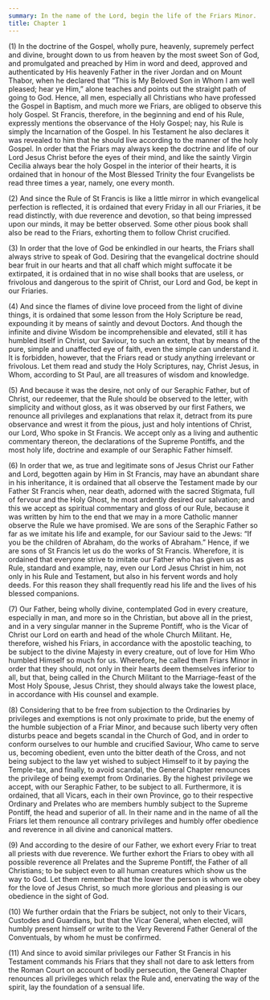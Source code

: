 ```yaml
---
summary: In the name of the Lord, begin the life of the Friars Minor.
title: Chapter 1
---
```





(1) In the doctrine of the Gospel, wholly pure, heavenly, supremely perfect and divine, brought down to us from heaven by the most sweet Son of God, and promulgated and preached by Him in word and deed, approved and authenticated by His heavenly Father in the river Jordan and on Mount Thabor, when he declared that “This is My Beloved Son in Whom I am well pleased; hear ye Him,” alone teaches and points out the straight path of going to God. Hence, all men, especially all Christians who have professed the Gospel in Baptism, and much more we Friars, are obliged to observe this holy Gospel. St Francis, therefore, in the beginning and end of his Rule, expressly mentions the observance of the Holy Gospel; nay, his Rule is simply the Incarnation of the Gospel. In his Testament he also declares it was revealed to him that he should live according to the manner of the holy Gospel. In order that the Friars may always keep the doctrine and life of our Lord Jesus Christ before the eyes of their mind, and like the saintly Virgin Cecilia always bear the holy Gospel in the interior of their hearts, it is ordained that in honour of the Most Blessed Trinity the four Evangelists be read three times a year, namely, one every month.

(2) And since the Rule of St Francis is like a little mirror in which evangelical perfection is reflected, it is ordained that every Friday in all our Friaries, it be read distinctly, with due reverence and devotion, so that being impressed upon our minds, it may be better observed. Some other pious book shall also be read to the Friars, exhorting them to follow Christ crucified.

(3) In order that the love of God be enkindled in our hearts, the Friars shall always strive to speak of God. Desiring that the evangelical doctrine should bear fruit in our hearts and that all chaff which might suffocate it be extirpated, it is ordained that in no wise shall books that are useless, or frivolous and dangerous to the spirit of Christ, our Lord and God, be kept in our Friaries.

(4) And since the flames of divine love proceed from the light of divine things, it is ordained that some lesson from the Holy Scripture be read, expounding it by means of saintly and devout Doctors. And though the infinite and divine Wisdom be incomprehensible and elevated, still it has humbled itself in Christ, our Saviour, to such an extent, that by means of the pure, simple and unaffected eye of faith, even the simple can understand it. It is forbidden, however, that the Friars read or study anything irrelevant or frivolous. Let them read and study the Holy Scriptures, nay, Christ Jesus, in Whom, according to St Paul, are all treasures of wisdom and knowledge.

(5) And because it was the desire, not only of our Seraphic Father, but of Christ, our redeemer, that the Rule should be observed to the letter, with simplicity and without gloss, as it was observed by our first Fathers, we renounce all privileges and explanations that relax it, detract from its pure observance and wrest it from the pious, just and holy intentions of Christ, our Lord, Who spoke in St Francis. We accept only as a living and authentic commentary thereon, the declarations of the Supreme Pontiffs, and the most holy life, doctrine and example of our Seraphic Father himself.

(6) In order that we, as true and legitimate sons of Jesus Christ our Father and Lord, begotten again by Him in St Francis, may have an abundant share in his inheritance, it is ordained that all observe the Testament made by our Father St Francis when, near death, adorned with the sacred Stigmata, full of fervour and the Holy Ghost, he most ardently desired our salvation; and this we accept as spiritual commentary and gloss of our Rule, because it was written by him to the end that we may in a more Catholic manner observe the Rule we have promised. We are sons of the Seraphic Father so far as we imitate his life and example, for our Saviour said to the Jews: “If you be the children of Abraham, do the works of Abraham.” Hence, if we are sons of St Francis let us do the works of St Francis. Wherefore, it is ordained that everyone strive to imitate our Father who has given us as Rule, standard and example, nay, even our Lord Jesus Christ in him, not only in his Rule and Testament, but also in his fervent words and holy deeds. For this reason they shall frequently read his life and the lives of his blessed companions.

(7) Our Father, being wholly divine, contemplated God in every creature, especially in man, and more so in the Christian, but above all in the priest, and in a very singular manner in the Supreme Pontiff, who is the Vicar of Christ our Lord on earth and head of the whole Church Militant. He, therefore, wished his Friars, in accordance with the apostolic teaching, to be subject to the divine Majesty in every creature, out of love for Him Who humbled Himself so much for us. Wherefore, he called them Friars Minor in order that they should, not only in their hearts deem themselves inferior to all, but that, being called in the Church Militant to the Marriage-feast of the Most Holy Spouse, Jesus Christ, they should always take the lowest place, in accordance with His counsel and example.

(8) Considering that to be free from subjection to the Ordinaries by privileges and exemptions is not only proximate to pride, but the enemy of the humble subjection of a Friar Minor, and because such liberty very often disturbs peace and begets scandal in the Church of God, and in order to conform ourselves to our humble and crucified Saviour, Who came to serve us, becoming obedient, even unto the bitter death of the Cross, and not being subject to the law yet wished to subject Himself to it by paying the Temple-tax, and finally, to avoid scandal, the General Chapter renounces the privilege of being exempt from Ordinaries. By the highest privilege we accept, with our Seraphic Father, to be subject to all. Furthermore, it is ordained, that all Vicars, each in their own Province, go to their respective Ordinary and Prelates who are members humbly subject to the Supreme Pontiff, the head and superior of all. In their name and in the name of all the Friars let them renounce all contrary privileges and humbly offer obedience and reverence in all divine and canonical matters.

(9) And according to the desire of our Father, we exhort every Friar to treat all priests with due reverence. We further exhort the Friars to obey with all possible reverence all Prelates and the Supreme Pontiff, the Father of all Christians; to be subject even to all human creatures which show us the way to God. Let them remember that the lower the person is whom we obey for the love of Jesus Christ, so much more glorious and pleasing is our obedience in the sight of God.

(10) We further ordain that the Friars be subject, not only to their Vicars, Custodes and Guardians, but that the Vicar General, when elected, will humbly present himself or write to the Very Reverend Father General of the Conventuals, by whom he must be confirmed.

(11) And since to avoid similar privileges our Father St Francis in his Testament commands his Friars that they shall not dare to ask letters from the Roman Court on account of bodily persecution, the General Chapter renounces all privileges which relax the Rule and, enervating the way of the spirit, lay the foundation of a sensual life.

